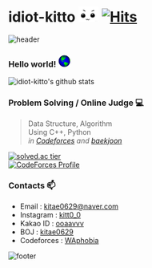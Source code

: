 # idiot-kitto&nbsp;<img src="https://github.com/idiot-kitto/idiot-kitto/blob/main/aing_eyes.gif" width="40px"> [![Hits](https://hits.seeyoufarm.com/api/count/incr/badge.svg?url=https%3A%2F%2Fgithub.com%2Fidiot-kitto%2Fhit-counter&count_bg=%2379C83D&title_bg=%23555555&icon=&icon_color=%23E7E7E7&title=hits&edge_flat=false)](https://hits.seeyoufarm.com)

![header](https://capsule-render.vercel.app/api?type=wave&color=gradient&height=300&section=header&text=idiot-kitto's%20Github&fontSize=40)

### Hello world!&nbsp;<img src="https://github.com/Kinetic27/Kinetic27/blob/master/earth.gif" width="24px">

<p>
  <em>
    
  </em>  
</p>



![idiot-kitto's github stats](https://github-readme-stats.vercel.app/api?username=idiot-kitto&show_icons=true&theme=synthwave)


### Problem Solving / Online Judge 💻
<blockquote>
  <p>
    Data Structure, Algorithm
    <br>
    Using C++, Python
    <br>
    <em>
      in <a href="http://codeforces.com/profile/kitae0629" rel="nofollow">Codeforces</a> and <a href="https://www.acmicpc.net/user/kitae0629" rel="nofollow">baekjoon</a>
    </em>
  </p>
</blockquote>

[![solved.ac tier](http://mazassumnida.wtf/api/generate_badge?boj=kitae0629)](https://solved.ac/kitae0629)
<br>
[![CodeForces Profile](https://cf.leed.at?id=WAphobia)](https://codeforces.com/profile/WAphobia)

### Contacts 📫

* Email : kitae0629@naver.com
* Instagram : [kitt0_0](https://www.instagram.com/kitt0_0)
* Kakao ID : [ooaavvv](https://open.kakao.com/o/scu8fHEc)
* BOJ : [kitae0629](https://boj.kr/kitae0629)
* Codeforces : [WAphobia](https://codeforces.com/profile/WAphobia)


![footer](https://capsule-render.vercel.app/api?type=wave&color=gradient&height=150&section=footer)

<!--

**idiot-kitto/idiot-kitto** is a ✨ _special_ ✨ repository because its `README.md` (this file) appears on your GitHub profile.

Here are some ideas to get you started:

- 🔭 I’m currently working on ...
- 🌱 I’m currently learning ...
- 👯 I’m looking to collaborate on ...
- 🤔 I’m looking for help with ...
- 💬 Ask me about ...
- 📫 How to reach me: ...
- 😄 Pronouns: ...
- ⚡ Fun fact: ...
-->
